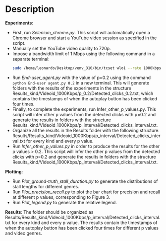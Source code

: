 # Description
**Experiments**:
- First, run *Selenium_chrome.py*. This script will automatically open a Chrome browser and start a YouTube video session as specified in the script.
- Manually set the YouTube video quality to 720p.
- Impose a bandwidth limit of 1 Mbps using the following command in a separate terminal:
  ```bash
  sudo /home/leonardo/Desktop/venv_310/bin/tcset wlo1 --rate 1000kbps --direction incoming
- Run *End-user_agent.py* with the value of p=0.2 using the command `python End-user agent.py 0.2` in a new terminal. This will generate folders with the results of the experiments in the structure Results_kind/Videoid_1000Kbps/p_0.2/Detected_clicks_0.2.txt, which contains the timestamps of when the autoplay button has been clicked four times.
- Finally, to complete the experiments, run Infer_other_p_values.py. This script will infer other p values from the detected clicks with p=0.2 and generate the results in folders with the structure Results_kind/Videoid_1000Kbps/p_interval/Detected_clicks_interval.txt.
- Organize all the results in the Results folder with the following structure: Results/Results_kind/Videoid_1000Kbps/p_interval/Detected_clicks_interval.txt for every kind and every p value.
- Run *Infer_other_p_values.py* in order to produce the results for the other p values > 0.2. This script will infer the other p values from the detected clicks with p=0.2 and generate the results in folders with the structure Results_kind/Videoid_1000Kbps/p_interval/Detected_clicks_interval.txt.

**Plotting**: 
- Run *Plot_ground-truth_stall_duration.py* to generate the distributions of stall lengths for different genres.
- Run *Plot_precision_recall.py* to plot the bar chart for precision and recall at different p values, corresponding to Figure 3.
- Run *Plot_legend.py* to generate the relative legend.

**Results**: The folder should be organized as Results/Results_kind/Videoid_1000Kbps/p_interval/Detected_clicks_interval.txt for every kind and every p value. The results contain the timestamps of when the autoplay button has been clicked four times for different p values and video genres.
